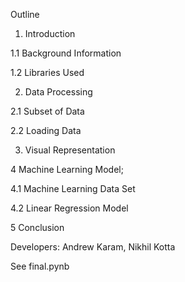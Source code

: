 Outline

1. Introduction

1.1 Background Information

1.2 Libraries Used

2. Data Processing

2.1 Subset of Data

2.2 Loading Data

3. Visual Representation

4 Machine Learning Model;

4.1 Machine Learning Data Set

4.2 Linear Regression Model

5 Conclusion

Developers: Andrew Karam, Nikhil Kotta

See final.pynb
 

